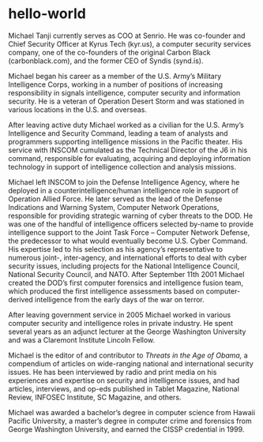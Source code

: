 # hello-world
Michael Tanji currently serves as COO at Senrio. He was co-founder and Chief Security Officer at Kyrus Tech (kyr.us), a computer security services company, one of the co-founders of the original Carbon Black (carbonblack.com), and the former CEO of Syndis (synd.is).

Michael began his career as a member of the U.S. Army’s Military Intelligence Corps, working in a number of positions of increasing responsibility in signals intelligence, computer security and information security. He is a veteran of Operation Desert Storm and was stationed in various locations in the U.S. and overseas.

After leaving active duty Michael worked as a civilian for the U.S. Army’s Intelligence and Security Command, leading a team of analysts and programmers supporting intelligence missions in the Pacific theater. His service with INSCOM cumulated as the Technical Director of the J6 in his command, responsible for evaluating, acquiring and deploying information technology in support of intelligence collection and analysis missions.

Michael left INSCOM to join the Defense Intelligence Agency, where he deployed in a counterintelligence/human intelligence role in support of Operation Allied Force. He later served as the lead of the Defense Indications and Warning System, Computer Network Operations, responsible for providing strategic warning of cyber threats to the DOD. He was one of the handful of intelligence officers selected by-name to provide intelligence support to the Joint Task Force – Computer Network Defense, the predecessor to what would eventually become U.S. Cyber Command. His expertise led to his selection as his agency’s representative to numerous joint-, inter-agency, and international efforts to deal with cyber security issues, including projects for the National Intelligence Council, National Security Council, and NATO. After September 11th 2001 Michael created the DOD’s first computer forensics and intelligence fusion team, which produced the first intelligence assessments based on computer-derived intelligence from the early days of the war on terror.

After leaving government service in 2005 Michael worked in various computer security and intelligence roles in private industry. He spent several years as an adjunct lecturer at the George Washington University and was a Claremont Institute Lincoln Fellow.

Michael is the editor of and contributor to _Threats in the Age of Obama,_ a compendium of articles on wide-ranging national and international security issues. He has been interviewed by radio and print media on his experiences and expertise on security and intelligence issues, and had articles, interviews, and op-eds published in Tablet Magazine, National Review, INFOSEC Institute, SC Magazine, and others.

Michael was awarded a bachelor’s degree in computer science from Hawaii Pacific University, a master’s degree in computer crime and forensics from George Washington University, and earned the CISSP credential in 1999.
